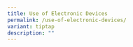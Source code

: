 ```yaml
---
title: Use of Electronic Devices
permalink: /use-of-electronic-devices/
variant: tiptap
description: ""
---
```

